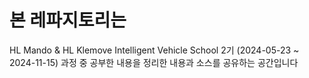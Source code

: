 # 본 레파지토리는
HL Mando & HL Klemove Intelligent Vehicle School 2기
(2024-05-23 ~ 2024-11-15)
과정 중 공부한 내용을 정리한 내용과 소스를 공유하는 공간입니다